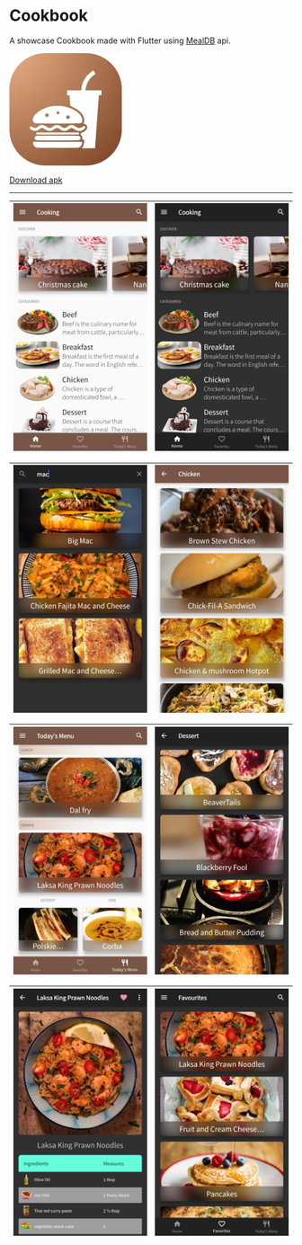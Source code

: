 # Cookbook

A showcase Cookbook made with Flutter using [MealDB] api.

[![Download apk][icon]][download link]

[Download apk][download link]

---

| ![i1] | ![i2] |
| ----- | ----- |


| ![i3] | ![i4] |
| ----- | ----- |


| ![i5] | ![i6] |
| ----- | ----- |


| ![i7] | ![i8] |
| ----- | ----- |


[mealdb]: https://themealdb.com
[icon]: images/icon.webp
[i1]: screenshots/1.jpg
[i2]: screenshots/2.jpg
[i3]: screenshots/3.jpg
[i4]: screenshots/4.jpg
[i5]: screenshots/5.jpg
[i6]: screenshots/6.jpg
[i7]: screenshots/7.jpg
[i8]: screenshots/8.jpg
[download link]: https://github.com/ExGraviton/FlutterShowcase/releases/download/cookbook_v1.0.0/cookbook.apk "Click to download apk"
